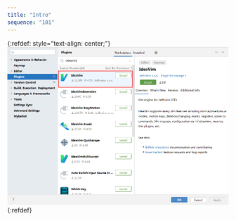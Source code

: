 ```yaml
---
title: "Intro"
sequence: "101"
---
```


{:refdef: style="text-align: center;"}
![](/assets/images/vim/intellij-idea-plugins-idea-vim.png)
{:refdef}

